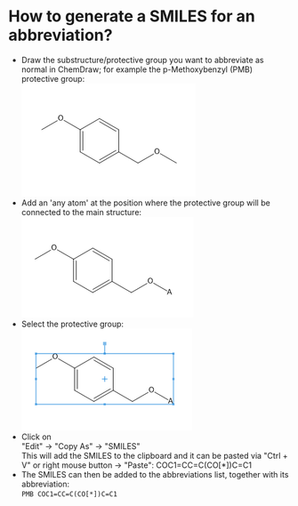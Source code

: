 # How to generate a SMILES for an abbreviation?

- Draw the substructure/protective group you want to abbreviate as normal in ChemDraw; for example the p-Methoxybenzyl (PMB) protective group: </br>
    ![PMB_raw](./imgs/PMB_raw.png)
- Add an 'any atom' at the position where the protective group will be connected to the main structure: </br>
    ![PMB_AnyAtom](./imgs/PMB_AnyAtom.png)
- Select the protective group: </br>
    ![PMB_AnyAtom_selected](./imgs/PMB_AnyAtom_selected.png)
- Click on </br>
    "Edit" → "Copy As" → "SMILES" </br>
This will add the SMILES to the clipboard and it can be pasted via "Ctrl + V" or right mouse button → "Paste":
COC1=CC=C(CO[*])C=C1
- The SMILES can then be added to the abbreviations list, together with its abbreviation: </br>
    ```PMB COC1=CC=C(CO[*])C=C1```